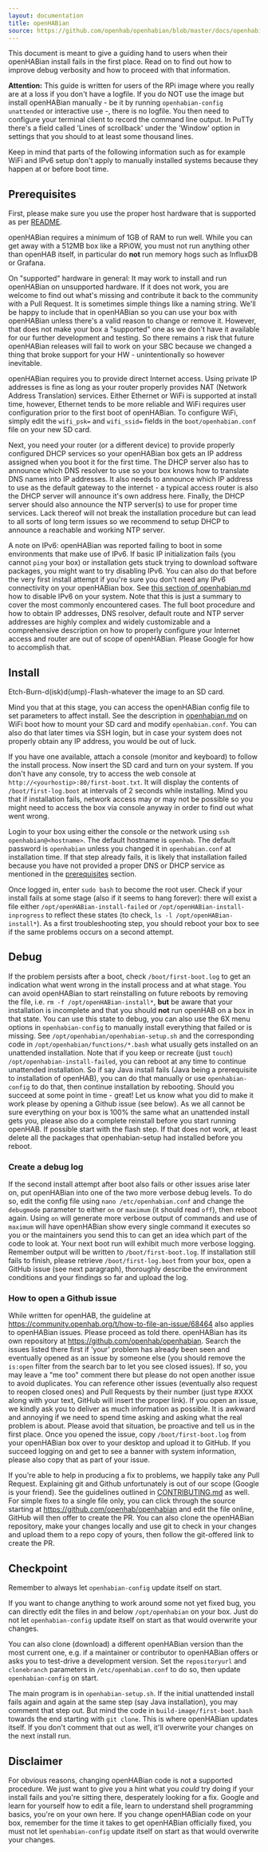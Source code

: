 ```yaml
---
layout: documentation
title: openHABian
source: https://github.com/openhab/openhabian/blob/master/docs/openhabian-DEBUG.md
---
```


<!-- Attention authors: Do not edit directly. Please add your changes to the appropriate source repository -->

This document is meant to give a guiding hand to users when their openHABian
install fails in the first place.
Read on to find out how to improve debug verbosity and how to proceed with that
information.

**Attention:**
This guide is written for users of the RPi image where you really are at a loss
if you don't have a logfile.
If you do NOT use the image but install openHABian manually - be it by running
`openhabian-config unattended` or interactive use -, there is no logfile.
You then need to configure your terminal client to record the command line output.
In PuTTy there's a field called 'Lines of scrollback' under the 'Window' option in
settings that you should to at least some thousand lines.

Keep in mind that parts of the following information such as for example WiFi and
IPv6 setup don't apply to manually installed systems because they happen at or
before boot time.

## Prerequisites
First, please make sure you use the proper host hardware that is supported as
per [README](https://github.com/openhab/openhabian/blob/master/README.md).

openHABian requires a minimum of 1GB of RAM to run well. While you can get away
with a 512MB box like a RPi0W, you must not run anything other than openHAB
itself, in particular do **not** run memory hogs such as InfluxDB or Grafana.

On "supported" hardware in general:
It may work to install and run openHABian on unsupported hardware. If it does
not work, you are welcome to find out what's missing and contribute it back to
the community with a Pull Request. It is sometimes simple things like a naming
string. We'll be happy to include that in openHABian so you can use your box
with openHABian unless there's a valid reason to change or remove it.
However, that does not make your box a "supported" one as we don't have it
available for our further development and testing. So there remains a risk that
future openHABian releases will fail to work on your SBC because we changed a
thing that broke support for your HW - unintentionally so however inevitable.

openHABian requires you to provide direct Internet access. Using private IP
addresses is fine as long as your router properly provides NAT (Network Address
Translation) services.
Either Ethernet or WiFi is supported at install time, however, Ethernet tends to
be more reliable and WiFi requires user configuration prior to the first boot of
openHABian. To configure WiFi, simply edit the `wifi_psk=` and `wifi_ssid=`
fields in the `boot/openhabian.conf` file on your new SD card.

Next, you need your router (or a different device) to provide properly
configured DHCP services so your openHABian box gets an IP address assigned when
you boot it for the first time.
The DHCP server also has to announce which DNS resolver to use so your box
knows how to translate DNS names into IP addresses.
It also needs to announce which IP address to use as the default gateway to the
internet - a typical access router is also the DHCP server will announce it's
own address here.
Finally, the DHCP server should also announce the NTP server(s) to use for
proper time services. Lack thereof will not break the installation procedure but
can lead to all sorts of long term issues so we recommend to setup DHCP to
announce a reachable and working NTP server.

A note on IPv6: openHABian was reported failing to boot in some environments
that make use of IPv6. If basic IP initialization fails (you cannot `ping`
your box) or installation gets stuck trying to download software packages, you
might want to try disabling IPv6. You can also do that before the very first
install attempt if you're sure you don't need any IPv6 connectivity on your
openHABian box. See [this section of openhabian.md](openhabian.md#ipv6-notes)
how to disable IPv6 on your system.
Note that this is just a summary to cover the most commonly encountered cases.
The full boot procedure and how to obtain IP addresses, DNS resolver, default
route and NTP server addresses are highly complex and widely customizable and a
comprehensive description on how to properly configure your Internet access and
router are out of scope of openHABian. Please Google for how to accomplish that.


## Install
Etch-Burn-d(isk)d(ump)-Flash-whatever the image to an SD card.

Mind you that at this stage, you can access the openHABian config file to set
parameters to affect install. See the description in
[openhabian.md](https://github.com/openhab/openhabian/blob/master/docs/openhabian.md)
on WiFi boot how to mount your SD card and modify `openhabian.conf`. You can
also do that later times via SSH login, but in case your system does not
properly obtain any IP address, you would be out of luck.

If you have one available, attach a console (monitor and keyboard) to follow
the install process. Now insert the SD card and turn on your system.
If you don't have any console, try to access the web console at
`http://<yourhostip>:80/first-boot.txt`.
It will display the contents of `/boot/first-log.boot` at intervals of 2 seconds
while installing.
Mind you that if installation fails, network access may or may not be possible
so you might need to access the box via console anyway in order to find out what
went wrong.

Login to your box using either the console or the network using
`ssh openhabian@<hostname>`. The default hostname is `openhab`.
The default password is `openhabian` unless you changed it in `openhabian.conf`
at installation time.
If that step already fails, it is likely that installation failed because you
have not provided a proper DNS or DHCP service as mentioned in the
[prerequisites](#prerequisites) section.

Once logged in, enter `sudo bash` to become the root user.
Check if your install fails at some stage (also if it seems to hang forever):
there will exist a file either `/opt/openHABian-install-failed` or
`/opt/openHABian-install-inprogress` to reflect these states (to check,
`ls -l /opt/openHABian-install*`).
As a first troubleshooting step, you should reboot your box to see if the same
problems occurs on a second attempt.

## Debug
If the problem persists after a boot, check `/boot/first-boot.log` to get an
indication what went wrong in the install process and at what stage.
You can avoid openHABian to start reinstalling on future reboots by removing the
file, i.e. `rm -f /opt/openHABian-install*`, **but** be aware that your
installation is incomplete and that you should **not** run openHAB on a box in
that state.
You can use this state to debug, you can also use the 6X menu options in
`openhabian-config` to manually install everything that failed or is missing.
See `/opt/openhabian/openhabian-setup.sh` and the corresponding code in
`/opt/openhabian/functions/*.bash` what usually gets installed on an unattended
installation. Note that if you keep or recreate (just `touch`)
`/opt/openhabian-install-failed`, you can reboot at any time to continue
unattended installation. So if say Java install fails (Java being a prerequisite
to installation of openHAB), you can do that manually or use `openhabian-config`
to do that, then continue installation by rebooting.
Should you succeed at some point in time - great! Let us know what you did to
make it work please by opening a Github issue (see below).
As we all cannot be sure everything on your box is 100% the same what an
unattended install gets you, please also do a complete reinstall before you
start running openHAB. If possible start with the flash step. If that does not
work, at least delete all the packages that openhabian-setup had installed
before you reboot.

### Create a debug log
If the second install attempt after boot also fails or other issues arise later
on, put openHABian into one of the two more verbose debug levels.
To do so, edit the config file using `nano /etc/openhabian.conf` and change the
`debugmode` parameter to either `on` or `maximum` (it should read `off`), then
reboot again.
Using `on` will generate more verbose output of commands and use of `maximum`
will have openHABian show every single command it executes so you or the
maintainers you send this to can get an idea which part of the code to look at.
Your next boot run will exhibit much more verbose logging. Remember output will
be written to `/boot/first-boot.log`.
If installation still fails to finish, please retrieve `/boot/first-log.boot`
from your box, open a GitHub issue (see next paragraph), thoroughly describe the
environment conditions and your findings so far and upload the log.

### How to open a Github issue
While written for openHAB, the guideline at <https://community.openhab.org/t/how-to-file-an-issue/68464>
also applies to openHABian issues.
Please proceed as told there. openHABian has its own repository at <https://github.com/openhab/openhabian>.
Search the issues listed there first if 'your' problem has already been seen and
eventually opened as an issue by someone else (you should remove the `is:open` filter from the search
bar to let you see closed issues). If so, you may leave a "me too"
comment there but please do not open another issue to avoid duplicates.
You can reference other issues (eventually also request to reopen closed ones)
and Pull Requests by their number (just type #XXX along with your text,
GitHub will insert the proper link).
If you open an issue, we kindly ask you to deliver as much information as
possible. It is awkward and annoying if we need to spend time asking and asking
what the real problem is about. Please avoid that situation, be proactive and
tell us in the first place.
Once you opened the issue, copy `/boot/first-boot.log` from your openHABian box
over to your desktop and upload it to GitHub.
If you succeed logging on and get to see a banner with system information,
please also copy that as part of your issue.

If you're able to help in producing a fix to problems, we happily take any
Pull Request.
Explaining git and Github unfortunately is out of our scope (Google is your
friend).
See the guidelines outlined in [CONTRIBUTING.md](https://github.com/openhab/openhabian/blob/master/CONTRIBUTING.md)
as well.
For simple fixes to a single file only, you can click through the source
starting at <https://github.com/openhab/openhabian> and edit the file online,
GitHub will then offer to create the PR.
You can also clone the openHABian repository, make your changes locally and use
git to check in your changes and upload them to a repo copy of yours, then
follow the git-offered link to create the PR.

## Checkpoint
Remember to always let `openhabian-config` update itself on start.

If you want to change anything to work around some not yet fixed bug, you can
directly edit the files in and below `/opt/openhabian` on your box. Just do not
let `openhabian-config` update itself on start as that would overwrite your
changes.

You can also clone (download) a different openHABian version than the most
current one, e.g. if a maintainer or contributor to openHABian offers or asks
you to test-drive a development version. Set the `repositoryurl` and
`clonebranch` parameters in `/etc/openhabian.conf` to do so, then update
`openhabian-config` on start.

The main program is in `openhabian-setup.sh`.
If the initial unattended install fails again and again at the same step (say
Java installation), you may comment that step out. But mind the code in
`build-image/first-boot.bash` towards the end starting with `git clone`.
This is where openHABian updates itself. If you don't comment that out as well,
it'll overwrite your changes on the next install run.

## Disclaimer
For obvious reasons, changing openHABian code is not a supported procedure.
We just want to give you a hint what you _could_ try doing if your install fails
and you're sitting there, desperately looking for a fix.
Google and learn for yourself how to edit a file, learn to understand shell
programming basics, you're on your own here.
If you change openHABian code on your box, remember for the time it takes to get
openHABian officially fixed, you must not let `openhabian-config` update itself
on start as that would overwrite your changes.
